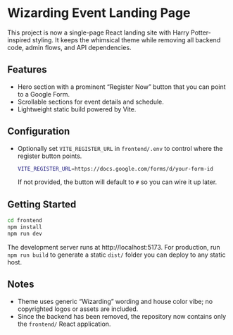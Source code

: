# Wizarding Event Landing Page

This project is now a single-page React landing site with Harry Potter-inspired styling. It keeps the whimsical
theme while removing all backend code, admin flows, and API dependencies.

## Features
- Hero section with a prominent “Register Now” button that you can point to a Google Form.
- Scrollable sections for event details and schedule.
- Lightweight static build powered by Vite.

## Configuration
- Optionally set `VITE_REGISTER_URL` in `frontend/.env` to control where the register button points.
  ```bash
  VITE_REGISTER_URL=https://docs.google.com/forms/d/your-form-id
  ```
  If not provided, the button will default to `#` so you can wire it up later.

## Getting Started
```bash
cd frontend
npm install
npm run dev
```

The development server runs at http://localhost:5173. For production, run `npm run build` to generate a static `dist/`
folder you can deploy to any static host.

## Notes
- Theme uses generic “Wizarding” wording and house color vibe; no copyrighted logos or assets are included.
- Since the backend has been removed, the repository now contains only the `frontend/` React application.
